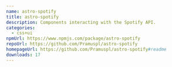 ```yaml
---
name: astro-spotify
title: astro-spotify
description: Components interacting with the Spotify API.
categories:
  - css+ui
npmUrl: https://www.npmjs.com/package/astro-spotify
repoUrl: https://github.com/Pramuspl/astro-spotify
homepageUrl: https://github.com/Pramuspl/astro-spotify#readme
downloads: 17
---
```

